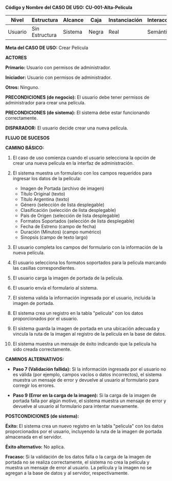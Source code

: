 **Código y Nombre del CASO DE USO:** **CU-001-Alta-Película**

| Nivel  | Estructura | Alcance | Caja | Instanciación | Interacción |
|--------|------------|---------|-------|-----------------|--------------|
| Usuario | Sin Estructura | Sistema | Negra | Real | Semántico |

**Meta del CASO DE USO:** Crear Película

**ACTORES**

**Primario:** Usuario con permisos de administrador.

**Iniciador:** Usuario con permisos de administrador.

**Otros:** Ninguno.

**PRECONDICIONES (de negocio):** El usuario debe tener permisos de administrador para crear una película.

**PRECONDICIONES (de sistema):** El sistema debe estar funcionando correctamente.

**DISPARADOR:** El usuario decide crear una nueva película.

**FLUJO DE SUCESOS**

**CAMINO BÁSICO:**

1. El caso de uso comienza cuando el usuario selecciona la opción de crear una nueva película en la interfaz de administración.

2. El sistema muestra un formulario con los campos requeridos para ingresar los datos de la película:
   - Imagen de Portada (archivo de imagen)
   - Título Original (texto)
   - Título Argentina (texto)
   - Género (selección de lista desplegable)
   - Clasificación (selección de lista desplegable)
   - País de Origen (selección de lista desplegable)
   - Formatos Soportados (selección de lista desplegable)
   - Fecha de Estreno (campo de fecha)
   - Duración (Minutos) (campo numérico)
   - Sinopsis (campo de texto largo)

3. El usuario completa los campos del formulario con la información de la nueva película.

4. El usuario selecciona los formatos soportados para la película marcando las casillas correspondientes.

5. El usuario carga la imagen de portada de la película.

6. El usuario envía el formulario al sistema.

7. El sistema valida la información ingresada por el usuario, incluida la imagen de portada.

8. El sistema crea un registro en la tabla "pelicula" con los datos proporcionados por el usuario.

9. El sistema guarda la imagen de portada en una ubicación adecuada y vincula la ruta de la imagen al registro de la película en la base de datos.

10. El sistema muestra un mensaje de éxito indicando que la película ha sido creada correctamente.

**CAMINOS ALTERNATIVOS:**

- **Paso 7 (Validación fallida):** Si la información ingresada por el usuario no es válida (por ejemplo, campos vacíos o datos incorrectos), el sistema muestra un mensaje de error y devuelve al usuario al formulario para corregir los errores.

- **Paso 9 (Error en la carga de la imagen):** Si la carga de la imagen de portada falla por algún motivo, el sistema muestra un mensaje de error y devuelve al usuario al formulario para intentar nuevamente.

**POSTCONDICIONES (de sistema):**

**Éxito:** El sistema crea un nuevo registro en la tabla "pelicula" con los datos proporcionados por el usuario, incluyendo la ruta de la imagen de portada almacenada en el servidor.

**Éxito alternativo:** No aplica.

**Fracaso:** Si la validación de los datos falla o la carga de la imagen de portada no se realiza correctamente, el sistema no crea la película y muestra un mensaje de error al usuario. La película y la imagen no se agregan a la base de datos y al servidor, respectivamente.
